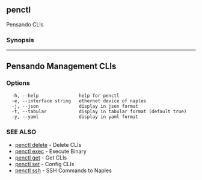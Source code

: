 ## penctl

Pensando CLIs

### Synopsis



--------------------------
 Pensando Management CLIs 
--------------------------


### Options

```
  -h, --help               help for penctl
  -e, --interface string   ethernet device of naples
  -j, --json               display in json format
  -t, --tabular            display in tabular format (default true)
  -y, --yaml               display in yaml format
```

### SEE ALSO
* [penctl delete](penctl_delete.md)	 - Delete CLIs
* [penctl exec](penctl_exec.md)	 - Execute Binary
* [penctl get](penctl_get.md)	 - Get CLIs
* [penctl set](penctl_set.md)	 - Config CLIs
* [penctl ssh](penctl_ssh.md)	 - SSH Commands to Naples

